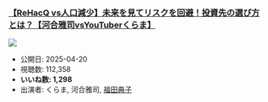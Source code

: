 ### [【ReHacQ vs人口減少】未来を見てリスクを回避！投資先の選び方とは？【河合雅司vsYouTuberくらま】](https://www.youtube.com/watch?v=PolNzDk3cls)
[![](https://img.youtube.com/vi/PolNzDk3cls/sddefault.jpg)](https://www.youtube.com/watch?v=PolNzDk3cls)
-   公開日: 2025-04-20
-   視聴数: 112,358
-   **いいね数: 1,298**
-   出演者: くらま, 河合雅司, [福田典子](/rehacq_fan/people/福田典子 "wikilink")
